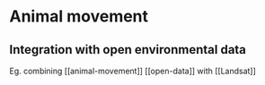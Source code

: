 # Animal movement

## Integration with open environmental data
Eg. combining [[animal-movement]] [[open-data]] with [[Landsat]]